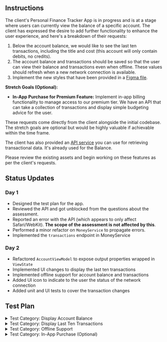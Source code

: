## Instructions

The client's Personal Finance Tracker App is in progress and is at a stage where users can currently view the balance of a specific account. The client has expressed the desire to add further functionality to enhance the user experience, and here's a breakdown of their requests:

1. Below the account balance, we would like to see the last ten transactions, including the title and cost (this account will only contain debits, no credits).
2. The account balance and transactions should be saved so that the user can view their balance and transactions even when offline. These values should refresh when a new network connection is available.
3. Implement the new styles that have been provided in a [Figma file](https://www.figma.com/file/gc7NONoPrghg2sVwItLu6f/Formula-Money?type=design&node-id=1%3A2&mode=design&t=jayHJnsOxRog2r49-1).

**Stretch Goals (Optional):**
- **In-App Purchase for Premium Feature:** Implement in-app billing functionality to manage access to our premium tier. We have an API that can take a collection of transactions and display simple budgeting advice for the user.

These requests come directly from the client alongside the initial codebase. The stretch goals are optional but would be highly valuable if achievable within the time frame.

The client has also provided an [API service](https://8kq890lk50.execute-api.us-east-1.amazonaws.com/prd/api) you can use for retrieving transactional data. It's already used for the Balance.

Please review the existing assets and begin working on these features as per the client's requests.

## Status Updates

### Day 1
- Designed the test plan for the app.
- Reviewed the API and got unblocked from the questions about the assessment.
- Reported an error with the API (which appears to only affect Safari/WebKit). **The scope of the assessment is not affected by this**.
- Performed a minor refactor on `MoneyService` to propagate errors.
- Implemented the `transactions` endpoint in MoneyService

### Day 2
- Refactored `AccountViewModel` to expose output properties wrapped in `ViewState`
- Implemented UI changes to display the last ten transactions
- Implemented offline support for account balance and transactions
- Added UI icon to indicate to the user the status of the network connection
- Added unit and UI tests to cover the transaction changes

## Test Plan

<details>
<summary>Test Category: Display Account Balance</summary>

- **Fetch Account Balance Successfully**
    - Test that the API call fetches the account balance correctly. ✅
    - Verify that the balance is displayed in the UI. ✅
- **Fetch Account Balance Failure**
    - Simulate an API failure scenario. ✅
    - Test if the app gracefully handles API failures (e.g., by displaying an error message). ✅
- **Offline Account Balance**
    - Test if the app correctly retrieves and displays the last saved account balance when offline. ✅

</details>

<details>
<summary>Test Category: Display Last Ten Transactions</summary>

- **Fetch Last Ten Transactions Successfully**
    - Test that the API call fetches the last 10 transactions correctly. ✅
    - Verify that the transactions are displayed in the UI. ✅
- **Fetch Transactions Failure**
    - Simulate an API failure scenario. ✅
    - Test if the app handles this gracefully (e.g., by displaying an error message). ✅
- **Offline Transactions**
    - Test if the app correctly retrieves and displays the last saved transactions when offline. ✅
- **Empty Transactions List**
    - Test how the app handles an empty transactions list. ✅

</details>

<details>
<summary>Test Category: Offline Support</summary>

- **Save Account Balance Offline**
    - Test if the account balance is saved correctly for offline access. ✅
- **Save Transactions Offline**
    - Test if the last 10 transactions are saved correctly for offline access. ✅
- **Network Reconnection**
    - Test if the app refreshes the data when network connection is restored. ✅
- **Stale Data Indicator**
    - Test if the app correctly displays an indicator for stale data when offline. ✅

</details>

<details>
<summary>Test Category: In-App Purchase (Optional)</summary>

- **In-App Purchase Success**
    - Test successful in-app purchase flow. ⭕️
- **In-App Purchase Failure**
    - Test failure scenarios for in-app purchase. ⭕️
- **Premium Features Accessibility**
    - Test if premium features are accessible only after a successful in-app purchase. ⭕️

</details>